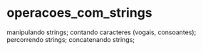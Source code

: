 # operacoes_com_strings
 
 manipulando strings; 
 contando caracteres (vogais, consoantes); 
 percorrendo strings; 
 concatenando strings; 
